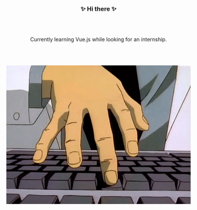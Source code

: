 <h3 align="center">✨ Hi there ✨</h3>
<br><br>
<p align="center">Currently learning Vue.js while looking for an internship.</p>
<br><br>
<p align="center"><img width="500" height="375" src="gto_keyboard.gif"></p>
